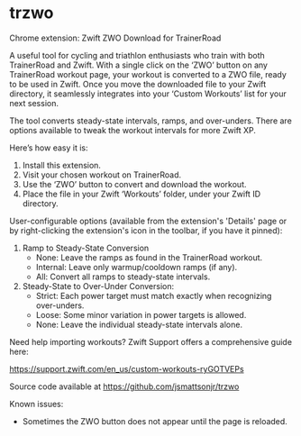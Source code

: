 # trzwo
Chrome extension: Zwift ZWO Download for TrainerRoad

A useful tool for cycling and triathlon enthusiasts who train with
both TrainerRoad and Zwift. With a single click on the ‘ZWO’ button on
any TrainerRoad workout page, your workout is converted to a ZWO file,
ready to be used in Zwift. Once you move the downloaded file to your
Zwift directory, it seamlessly integrates into your ‘Custom Workouts’
list for your next session.

The tool converts steady-state intervals, ramps, and
over-unders. There are options available to tweak the workout intervals
for more Zwift XP.

Here’s how easy it is:

1. Install this extension.
2. Visit your chosen workout on TrainerRoad.
3. Use the ‘ZWO’ button to convert and download the workout.
4. Place the file in your Zwift ‘Workouts’ folder, under your Zwift ID directory.

User-configurable options (available from the extension's 'Details' page or by right-clicking the extension's icon in the toolbar, if you have it pinned):
1. Ramp to Steady-State Conversion
    - None: Leave the ramps as found in the TrainerRoad workout.
    - Internal: Leave only warmup/cooldown ramps (if any).
    - All: Convert all ramps to steady-state intervals.
2. Steady-State to Over-Under Conversion:
   - Strict: Each power target must match exactly when recognizing over-unders.
   - Loose: Some minor variation in power targets is allowed.
   - None: Leave the individual steady-state intervals alone.

Need help importing workouts? Zwift Support offers a comprehensive guide here:

<https://support.zwift.com/en_us/custom-workouts-ryGOTVEPs>

Source code available at <https://github.com/jsmattsonjr/trzwo>

Known issues:

* Sometimes the ZWO button does not appear until the page is reloaded.
